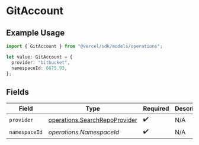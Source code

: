 # GitAccount

## Example Usage

```typescript
import { GitAccount } from "@vercel/sdk/models/operations";

let value: GitAccount = {
  provider: "bitbucket",
  namespaceId: 6675.93,
};
```

## Fields

| Field                                                                          | Type                                                                           | Required                                                                       | Description                                                                    |
| ------------------------------------------------------------------------------ | ------------------------------------------------------------------------------ | ------------------------------------------------------------------------------ | ------------------------------------------------------------------------------ |
| `provider`                                                                     | [operations.SearchRepoProvider](../../models/operations/searchrepoprovider.md) | :heavy_check_mark:                                                             | N/A                                                                            |
| `namespaceId`                                                                  | *operations.NamespaceId*                                                       | :heavy_check_mark:                                                             | N/A                                                                            |